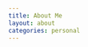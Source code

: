 ```yaml
---
title: About Me
layout: about
categories: personal
---
```


<!-- TODO:
* expand on past experiences (recent to less recent)
* expand with skills, use a tagcloud
* expand with my own ambitions and desires
-->

